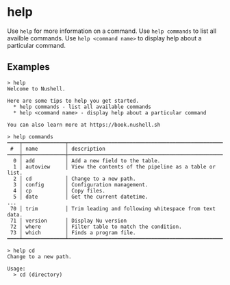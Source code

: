 # help

Use `help` for more information on a command.
Use `help commands` to list all availble commands.
Use `help <command name>` to display help about a particular command.

## Examples

```shell
> help
Welcome to Nushell.

Here are some tips to help you get started.
  * help commands - list all available commands
  * help <command name> - display help about a particular command

You can also learn more at https://book.nushell.sh
```

```shell
> help commands
━━━━┯━━━━━━━━━━━━━━┯━━━━━━━━━━━━━━━━━━━━━━━━━━━━━━━━━━━━━━━━━━━━━━━━━━━━━━━━━━━━━━━━━━━━━━━━━━━━━━━━━━━━━━━━
 #  │ name         │ description 
────┼──────────────┼────────────────────────────────────────────────────────────────────────────────────────
  0 │ add          │ Add a new field to the table. 
  1 │ autoview     │ View the contents of the pipeline as a table or list. 
  2 │ cd           │ Change to a new path. 
  3 │ config       │ Configuration management. 
  4 │ cp           │ Copy files. 
  5 │ date         │ Get the current datetime. 
...
 70 │ trim         │ Trim leading and following whitespace from text data. 
 71 │ version      │ Display Nu version 
 72 │ where        │ Filter table to match the condition. 
 73 │ which        │ Finds a program file. 
━━━━┷━━━━━━━━━━━━━━┷━━━━━━━━━━━━━━━━━━━━━━━━━━━━━━━━━━━━━━━━━━━━━━━━━━━━━━━━━━━━━━━━━━━━━━━━━━━━━━━━━━━━━━━━
```

```shell
> help cd
Change to a new path.

Usage:
  > cd (directory)
```


